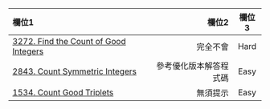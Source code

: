 | 欄位1 | 欄位2 | 欄位3 |
| :-- | --: |:--:|
| [3272. Find the Count of Good Integers](https://github.com/Liavan0122/Liavan-Leetcodes/blob/main/Enumeration/3272.%20Find%20the%20Count%20of%20Good%20Integers.md)  | 完全不會 | Hard |
| [2843. Count Symmetric Integers](https://github.com/Liavan0122/Liavan-Leetcodes/blob/main/Enumeration/2843.%20Count%20Symmetric%20Integers.md)  | 參考優化版本解答程式碼  | Easy |
| [1534. Count Good Triplets](https://github.com/Liavan0122/Liavan-Leetcodes/blob/main/Enumeration/1534.%20Count%20Good%20Triplets.md)  | 無須提示  | Easy |



